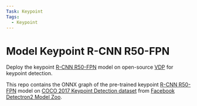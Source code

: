 ```yaml
---
Task: Keypoint
Tags:
  - Keypoint
---
```


# Model Keypoint R-CNN R50-FPN

Deploy the keypoint [R-CNN R50-FPN](https://github.com/facebookresearch/detectron2/blob/main/configs/COCO-Keypoints/keypoint_rcnn_R_50_FPN_1x.yaml) model on open-source [VDP](https://github.com/instill-ai/vdp) for keypoint detection.

This repo contains the ONNX graph of the pre-trained keypoint [R-CNN R50-FPN](https://github.com/facebookresearch/detectron2/blob/main/MODEL_ZOO.md#coco-person-keypoint-detection-baselines-with-keypoint-r-cnn) model on [COCO 2017 Keypoint Detection dataset](https://cocodataset.org/#keypoints-2017) from [Facebook Detectron2 Model Zoo](https://github.com/facebookresearch/detectron2/blob/main/MODEL_ZOO.md#coco-person-keypoint-detection-baselines-with-keypoint-r-cnn).

